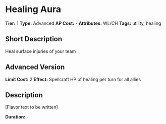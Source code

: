 # Healing Aura

**Tier:** 1
**Type:** Advanced
**AP Cost:** -
**Attributes:** WL/CH
**Tags:** utility, healing

## Short Description
Heal surface injuries of your team

## Advanced Version
**Limit Cost:** 2
**Effect:** Spellcraft HP of healing per turn for all allies

## Description
[Flavor text to be written]

**Duration:** -